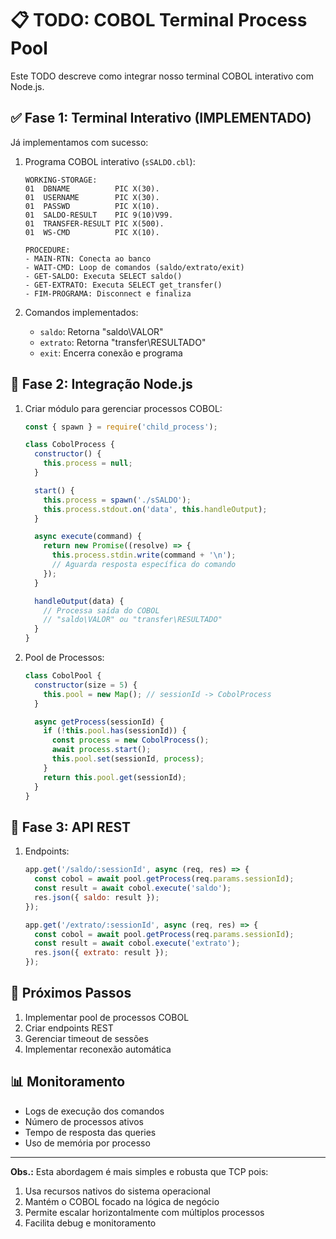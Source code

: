 # 📋 TODO: COBOL Terminal Process Pool

Este TODO descreve como integrar nosso terminal COBOL interativo com Node.js.

## ✅ Fase 1: Terminal Interativo (IMPLEMENTADO)

Já implementamos com sucesso:

1. Programa COBOL interativo (`sSALDO.cbl`):
   ```cobol
   WORKING-STORAGE:
   01  DBNAME          PIC X(30).
   01  USERNAME        PIC X(30).
   01  PASSWD          PIC X(10).
   01  SALDO-RESULT    PIC 9(10)V99.
   01  TRANSFER-RESULT PIC X(500).
   01  WS-CMD          PIC X(10).

   PROCEDURE:
   - MAIN-RTN: Conecta ao banco
   - WAIT-CMD: Loop de comandos (saldo/extrato/exit)
   - GET-SALDO: Executa SELECT saldo()
   - GET-EXTRATO: Executa SELECT get_transfer()
   - FIM-PROGRAMA: Disconnect e finaliza
   ```

2. Comandos implementados:
   - `saldo`: Retorna "saldo\VALOR"
   - `extrato`: Retorna "transfer\RESULTADO"
   - `exit`: Encerra conexão e programa

## 🎯 Fase 2: Integração Node.js

1. Criar módulo para gerenciar processos COBOL:
   ```javascript
   const { spawn } = require('child_process');
   
   class CobolProcess {
     constructor() {
       this.process = null;
     }

     start() {
       this.process = spawn('./sSALDO');
       this.process.stdout.on('data', this.handleOutput);
     }

     async execute(command) {
       return new Promise((resolve) => {
         this.process.stdin.write(command + '\n');
         // Aguarda resposta específica do comando
       });
     }

     handleOutput(data) {
       // Processa saída do COBOL
       // "saldo\VALOR" ou "transfer\RESULTADO"
     }
   }
   ```

2. Pool de Processos:
   ```javascript
   class CobolPool {
     constructor(size = 5) {
       this.pool = new Map(); // sessionId -> CobolProcess
     }

     async getProcess(sessionId) {
       if (!this.pool.has(sessionId)) {
         const process = new CobolProcess();
         await process.start();
         this.pool.set(sessionId, process);
       }
       return this.pool.get(sessionId);
     }
   }
   ```

## 📝 Fase 3: API REST

1. Endpoints:
   ```javascript
   app.get('/saldo/:sessionId', async (req, res) => {
     const cobol = await pool.getProcess(req.params.sessionId);
     const result = await cobol.execute('saldo');
     res.json({ saldo: result });
   });

   app.get('/extrato/:sessionId', async (req, res) => {
     const cobol = await pool.getProcess(req.params.sessionId);
     const result = await cobol.execute('extrato');
     res.json({ extrato: result });
   });
   ```

## 🚀 Próximos Passos

1. Implementar pool de processos COBOL
2. Criar endpoints REST
3. Gerenciar timeout de sessões
4. Implementar reconexão automática

## 📊 Monitoramento

- Logs de execução dos comandos
- Número de processos ativos
- Tempo de resposta das queries
- Uso de memória por processo

---
**Obs.:** Esta abordagem é mais simples e robusta que TCP pois:
1. Usa recursos nativos do sistema operacional
2. Mantém o COBOL focado na lógica de negócio
3. Permite escalar horizontalmente com múltiplos processos
4. Facilita debug e monitoramento 
